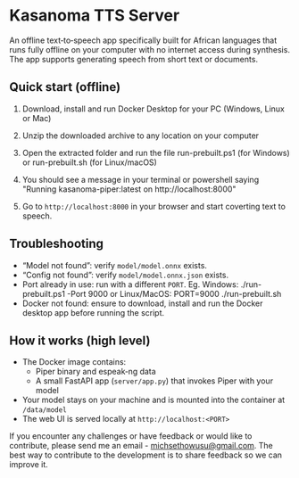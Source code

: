 # Kasanoma TTS Server

An offline text‑to‑speech app specifically built for African languages that runs fully offline on your computer with no internet access during synthesis. The app supports generating speech from short text or documents.


## Quick start (offline)

1. Download, install and run Docker Desktop for your PC (Windows, Linux or Mac)

2. Unzip the downloaded archive to any location on your computer

3. Open the extracted folder and run the file run-prebuilt.ps1 (for Windows) or run-prebuilt.sh (for Linux/macOS)

4. You should see a message in your terminal or powershell saying "Running kasanoma-piper:latest on http://localhost:8000"

5. Go to `http://localhost:8000` in your browser and start coverting text to speech.


## Troubleshooting
- “Model not found”: verify `model/model.onnx` exists.
- “Config not found”: verify `model/model.onnx.json` exists.
- Port already in use: run with a different `PORT`. Eg. Windows: ./run-prebuilt.ps1 -Port 9000 or Linux/MacOS: PORT=9000 ./run-prebuilt.sh 
- Docker not found: ensure to download, install and run the Docker desktop app before running the script.

## How it works (high level)
- The Docker image contains:
  - Piper binary and espeak‑ng data
  - A small FastAPI app (`server/app.py`) that invokes Piper with your model
- Your model stays on your machine and is mounted into the container at `/data/model`
- The web UI is served locally at `http://localhost:<PORT>`

If you encounter any challenges or have feedback or would like to contribute, please send me an email - michsethowusu@gmail.com. The best way to contribute to the development is to share feedback so we can improve it.
